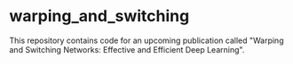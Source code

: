 # warping_and_switching

This repository contains code for an upcoming publication called "Warping and Switching Networks: Effective and Efficient Deep Learning".
